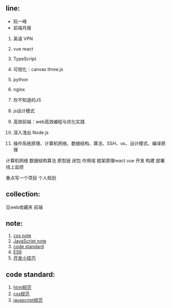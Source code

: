 ## line:
- 阮一峰
- 前端月报

1. 英语 VPN
3. vue react
4. TypeScript
6. 可视化：canvas three.js
4. python
5. nginx


1. 你不知道的JS
1. js设计模式
3. 高效前端：web高效编程与优化实践
3. 深入浅出 Node.js
5. 操作系统原理、计算机网络、数据结构、算法、SSH、os、设计模式、编译原理

计算机网络 数据结构算法
原型链 闭包 作用域
框架原理react vue
开发 构建 部署 线上监控

重点写一个项目
个人规划


## collection:
见web收藏夹 前端

## note:
1. [css note](https://github.com/15754600159/my-practice/blob/master/04%20note/css%20note.md)
2. [JavaScript note](https://github.com/15754600159/my-practice/blob/master/04%20note/JavaScript%20note.md)
3. [code standard](https://github.com/15754600159/my-practice/blob/master/04%20note/code%20standard.md)
4. [ES6](https://github.com/15754600159/my-practice/blob/master/04%20note/ES6.md)
5. [开发小技巧](https://github.com/15754600159/my-practice/blob/master/04%20note/%E5%BC%80%E5%8F%91%E5%B0%8F%E6%8A%80%E5%B7%A7.md)

## code standard:

1. [html规范](https://github.com/15754600159/my-practice/blob/master/01%20%E8%AF%AD%E6%B3%95/11%20%E4%BB%A3%E7%A0%81%E8%A7%84%E8%8C%83/html.md)
2. [css规范](https://github.com/15754600159/my-practice/blob/master/01%20%E8%AF%AD%E6%B3%95/11%20%E4%BB%A3%E7%A0%81%E8%A7%84%E8%8C%83/css.md)
3. [javascript规范](https://github.com/15754600159/my-practice/blob/master/01%20%E8%AF%AD%E6%B3%95/11%20%E4%BB%A3%E7%A0%81%E8%A7%84%E8%8C%83/javascript.md)




